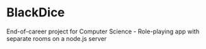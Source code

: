 # BlackDice
End-of-career project for Computer Science - Role-playing app with separate rooms on a node.js server
